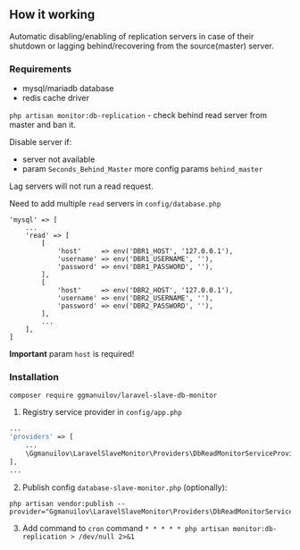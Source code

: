 ## How it working

Automatic disabling/enabling of replication servers in case of their shutdown or lagging behind/recovering from the source(master) server.

### Requirements

- mysql/mariadb database
- redis cache driver

`php artisan monitor:db-replication` - check behind read server from master and ban it.

Disable server if:
- server not available
- param `Seconds_Behind_Master` more config params `behind_master` 

Lag servers will not run a read request.

Need to add multiple `read` servers in `config/database.php`
```
'mysql' => [
    ...
    'read' => [
        [
            'host'     => env('DBR1_HOST', '127.0.0.1'),
            'username' => env('DBR1_USERNAME', ''),
            'password' => env('DBR1_PASSWORD', ''),
        ],
        [
            'host'     => env('DBR2_HOST', '127.0.0.1'),
            'username' => env('DBR2_USERNAME', ''),
            'password' => env('DBR2_PASSWORD', ''),
        ],
        ...
    ],
]
```
**Important** param `host` is required!

### Installation

```
composer require ggmanuilov/laravel-slave-db-monitor
```

1. Registry service provider in `config/app.php`
```php
...
'providers' => [
    ...
    \Ggmanuilov\LaravelSlaveMonitor\Providers\DbReadMonitorServiceProvider::class,
],
...
```

2. Publish config `database-slave-monitor.php` (optionally):

```
php artisan vendor:publish --provider="Ggmanuilov\LaravelSlaveMonitor\Providers\DbReadMonitorServiceProvider"
```

3. Add command to `cron` command `* * * * * php artisan monitor:db-replication > /dev/null 2>&1`
